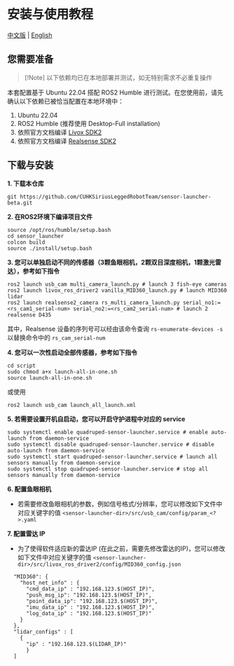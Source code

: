 # 安装与使用教程
[中文版](./README-CN.md) | [English](./README.md)

## 您需要准备
> [!Note] 以下依赖均已在本地部署并测试，如无特别需求不必重复操作

本套配置基于 Ubuntu 22.04 搭配 ROS2 Humble 进行测试。在您使用前，请先确认以下依赖已被恰当配置在本地环境中：
1. Ubuntu 22.04
2. ROS2 Humble (推荐使用 Desktop-Full installation)
3. 依照官方文档编译 [Livox SDK2](https://github.com/Livox-SDK/Livox-SDK2/blob/master/README.md) 
4. 依照官方文档编译 [Realsense SDK2](https://dev.intelrealsense.com/docs/compiling-librealsense-for-linux-ubuntu-guide)

## 下载与安装
**1. 下载本仓库**
``` shell
git https://github.com/CUHKSiriusLeggedRobotTeam/sensor-launcher-beta.git 
```

**2. 在ROS2环境下编译项目文件**
```
source /opt/ros/humble/setup.bash
cd sensor_launcher
colcon build
source ./install/setup.bash
```

**3. 您可以单独启动不同的传感器（3颗鱼眼相机，2颗双目深度相机，1颗激光雷达），参考如下指令**
``` shell
ros2 launch usb_cam multi_camera_launch.py # launch 3 fish-eye cameras
ros2 launch livox_ros_driver2 vanilla_MID360_launch.py # launch MID360 lidar
ros2 launch realsense2_camera rs_multi_camera_launch.py serial_no1:=<rs_cam1_serial-num> serial_no2:=<rs_cam2_serial-num> # launch 2 realsense D435
```
其中，Realsense 设备的序列号可以经由该命令查询 `rs-enumerate-devices -s` 以替换命令中的 `rs_cam_serial-num`

**4. 您可以一次性启动全部传感器，参考如下指令**
``` shell
cd script
sudo chmod a+x launch-all-in-one.sh
source launch-all-in-one.sh
```
或使用
``` shell
ros2 launch usb_cam launch_all_launch.xml
```

**5. 若需要设置开机自启动，您可以开启守护进程中对应的 service**
``` shell
sudo systemctl enable quadruped-sensor-launcher.service # enable auto-launch from daemon-service
sudo systemctl disable quadruped-sensor-launcher.service # disable auto-launch from daemon-service
sudo systemctl start quadruped-sensor-launcher.service # launch all sensors manually from daemon-service
sudo systemctl stop quadruped-sensor-launcher.service # stop all sensors manually from daemon-service
```

**6. 配置鱼眼相机**
- 若需要修改鱼眼相机的参数，例如信号格式/分辨率，您可以修改如下文件中对应关键字的值 `<sensor-launcher-dir>/src/usb_cam/config/param_<?>.yaml`

**7. 配置雷达 IP**
- 为了使得软件适应新的雷达IP (在此之前，需要先修改雷达的IP)，您可以修改如下文件中对应关键字的值 `<sensor-launcher-dir>/src/livox_ros_driver2/config/MID360_config.json`
```
  "MID360": {
    "host_net_info" : {
      "cmd_data_ip" : "192.168.123.$(HOST_IP)",
      "push_msg_ip": "192.168.123.$(HOST_IP)",
      "point_data_ip": "192.168.123.$(HOST_IP)",
      "imu_data_ip" : "192.168.123.$(HOST_IP)",
      "log_data_ip" : "192.168.123.$(HOST_IP)"
    }
  },
  "lidar_configs" : [
    {
      "ip" : "192.168.123.$(LIDAR_IP)"
      }
  ]
```

